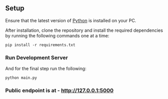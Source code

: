 ## Setup

Ensure that the latest version of [Python](https://www.python.org/) is installed on your PC.

After installation, clone the repository and install the required dependencies by running the following commands one at a time:

    pip install -r requirements.txt

### Run Development Server

And for the final step run the following:

    python main.py

### Public endpoint is at - http://127.0.0.1:5000
